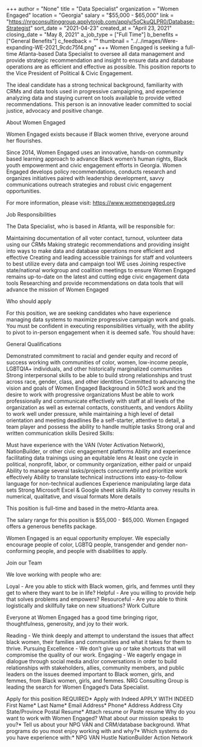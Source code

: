 +++
author = "None"
title = "Data Specialist"
organization = "Women Engaged"
location = "Georgia"
salary = "$55,000 - $65,000"
link = "https://nrgconsultinggroup.applytojob.com/apply/5qCkuQLPR0/Database-Strategist"
sort_date = "2021-04-23"
created_at = "April 23, 2021"
closing_date = "May 8, 2021"
a_job_type = ["Full Time"]
b_benefits = ["General Benefits"]
c_feedback = ""
thumbnail = "../../images/Were-expanding-WE-2021_9cdc75f4.png"
+++
Women Engaged is seeking a full-time Atlanta-based Data Specialist to oversee all data management and provide strategic recommendation and insight to ensure data and database operations are as efficient and effective as possible. This position reports to the Vice President of Political & Civic Engagement.

The ideal candidate has a strong technical background, familiarity with CRMs and data tools used in progressive campaigning, and experience analyzing data and staying current on tools available to provide vetted recommendations. This person is an innovative leader committed to social justice, advocacy and positive change.

About Women Engaged

Women Engaged exists because if Black women thrive, everyone around her flourishes.

Since 2014, Women Engaged uses an innovative, hands-on community based learning approach to advance Black women’s human rights, Black youth empowerment and civic engagement efforts in Georgia.  Women Engaged develops policy recommendations, conducts research and organizes initiatives paired with leadership development, savvy communications outreach strategies and robust civic engagement opportunities.

For more information, please visit: https://www.womenengaged.org

Job Responsibilities

The Data Specialist, who is based in Atlanta, will be responsible for:

Maintaining documentation of all voter contact, turnout, volunteer data using our CRMs
Making strategic recommendations and providing insight into ways to make data and database operations more efficient and effective
Creating and leading accessible trainings for staff and volunteers to best utilize every data and campaign tool WE uses
Joining respective state/national workgroup and coalition meetings to ensure Women Engaged remains up-to-date on the latest and cutting edge civic engagement data tools
Researching and provide recommendations on data tools that will advance the mission of Women Engaged
 

Who should apply

For this position, we are seeking candidates who have experience managing data systems to maximize progressive campaign work and goals. You must be confident in executing responsibilities virtually, with the ability to pivot to in-person engagement when it is deemed safe. You should have:

General Qualifications

Demonstrated commitment to racial and gender equity and record of success working with communities of color, women, low-income people, LGBTQIA+ individuals, and other historically marginalized communities
Strong interpersonal skills to be able to build strong relationships and trust across race, gender, class, and other identities
Committed to advancing the vision and goals of Women Engaged
Background in 501c3 work and the desire to work with progressive organizations
Must be able to work professionally and communicate effectively with staff at all levels of the organization as well as external contacts, constituents, and vendors
Ability to work well under pressure, while maintaining a high level of detail orientation and meeting deadlines
Be a self-starter, attentive to detail, a team player and possess the ability to handle multiple tasks
Strong oral and written communication skills
Desired Skills:

Must have experience with the VAN (Voter Activation Network), NationBuilder, or other civic engagement platforms
Ability and experience facilitating data trainings using an equitable lens
At least one cycle in political, nonprofit, labor, or community organization, either paid or unpaid
Ability to manage several tasks/projects concurrently and prioritize work effectively
Ability to translate technical instructions into easy-to-follow language for non-technical audiences
Experience manipulating large data sets
Strong Microsoft Excel & Google sheet skills
Ability to convey results in numerical, qualitative, and visual formats
More details

This position is full-time and based in the metro-Atlanta area.

The salary range for this position is $55,000 - $65,000. Women Engaged offers a generous benefits package.

Women Engaged is an equal opportunity employer. We especially encourage people of color, LGBTQ people, transgender and gender non-conforming people, and people with disabilities to apply.

Join our Team

We love working with people who are:

Loyal - Are you able to stick with Black women, girls, and femmes until they get to where they want to be in life?
Helpful - Are you willing to provide help that solves problems and empowers?
Resourceful - Are you able to think logistically and skillfully take on new situations?
Work Culture

Everyone at Women Engaged has a good time bringing rigor, thoughtfulness, generosity, and joy to their work.

Reading - We think deeply and attempt to understand the issues that affect black women, their families and communities and what it takes for them to thrive.
Pursuing Excellence - We don’t give up or take shortcuts that will compromise the quality of our work.
Engaging - We eagerly engage in dialogue through social media and/or conversations in order to build relationships with stakeholders, allies, community members, and public leaders on the issues deemed important to Black women, girls, and femmes, from Black women, girls, and femmes.
NRG Consulting Group is leading the search for Women Engaged’s Data Specialist.

Apply for this position
REQUIRED*
Apply with Indeed
APPLY WITH INDEED
First Name*
Last Name*
Email Address*
Phone*
Address
Address
City
State/Province
Postal
Resume*
Attach resume or Paste resume
Why do you want to work with Women Engaged? What about our mission speaks to you?*
Tell us about your NPG VAN and CRM/database background. What programs do you most enjoy working with and why?*
Which systems do you have experience with:*
NPG VAN
Hustle
NationBuilder
Action Network
